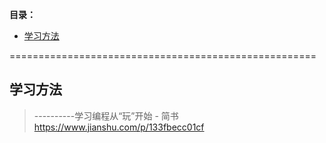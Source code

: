 **目录：**
- [学习方法](#%E5%AD%A6%E4%B9%A0%E6%96%B9%E6%B3%95)

=====================================================

## 学习方法

> ----------学习编程从“玩”开始 - 简书
> https://www.jianshu.com/p/133fbecc01cf



